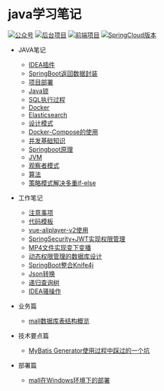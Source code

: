 
# java学习笔记
<p>
<a href="#?id=公众号"><img src="http://macro-oss.oss-cn-shenzhen.aliyuncs.com/mall/badge/%E5%85%AC%E4%BC%97%E5%8F%B7-macrozheng-blue.svg" alt="公众号"></a>
<a href=""><img src="http://macro-oss.oss-cn-shenzhen.aliyuncs.com/mall/badge/%E5%90%8E%E5%8F%B0%E9%A1%B9%E7%9B%AE-mall-blue.svg" alt="后台项目"></a>
<a href=""><img src="http://macro-oss.oss-cn-shenzhen.aliyuncs.com/mall/badge/%E5%89%8D%E7%AB%AF%E9%A1%B9%E7%9B%AE-mall--admin--web-green.svg" alt="前端项目"></a>
<a href=""><img src="http://macro-oss.oss-cn-shenzhen.aliyuncs.com/mall/badge/Cloud%E7%89%88%E6%9C%AC-mall--swarm-brightgreen.svg" alt="SpringCloud版本"></a>
</p>

* JAVA笔记
  * [IDEA插件](javanote/IDEA插件.md)
  * [SpringBoot返回数据封装](javanote/SpringBoot返回数据封装.md)
  * [项目部署](javanote/项目部署.md)
  * [Java锁](javanote/Java锁.md)
  * [SQL执行过程](javanote/sql执行过程.md)
  * [Docker](javanote/Docker.md)
  * [Elasticsearch](javanote/Elasticsearch.md)
  * [设计模式](javanote/设计模式.md)
  * [Docker-Compose的使用](javanote/Docker-Compose的使用.md)
  * [并发基础知识](javanote/并发基础知识.md)
  * [Springboot原理](javanote/Springboot原理.md)
  * [JVM](javanote/JVM.md)
  * [观察者模式](javanote/观察者模式.md)
  * [算法](javanote/算法.md)
  * [策略模式解决多重if-else](javanote/策略模式解决多重if-else.md)
* 工作笔记
  
  * [注意事项](worknote/注意事项.md)
  * [代码模板](worknote/代码模板.md)
  * [vue-aliplayer-v2使用](worknote/vue-aliplayer-v2的使用.md)
  * [SpringSecurity+JWT实现权限管理](worknote/SpringSecurity+JWT实现权限管理.md)
  * [MP4文件实现变下变播](worknote/MP4文件实现变下变播.md)
  * [动态权限管理的数据库设计](worknote/动态权限管理的数据库设计.md)
  * [SpringBoot整合Knife4j](worknote/SpringBoot整合Knife4j.md)
  * [Json转换](worknote/Json转换.md)
  * [递归查询树](worknote/递归查询树.md)
  * [IDEA骚操作](worknote/IDEA骚操作.md)
* 业务篇
  * [mall数据库表结构概览](database/mall_database_overview.md)


* 技术要点篇
  * [MyBatis Generator使用过程中踩过的一个坑](technology/mybatis_mapper.md)

* 部署篇
  * [mall在Windows环境下的部署](deploy/mall_deploy_windows.md)

